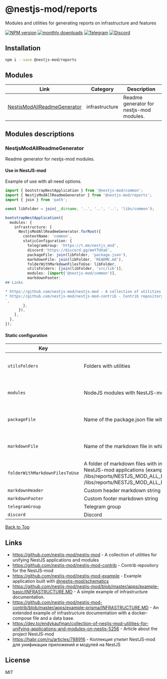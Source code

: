 
# @nestjs-mod/reports

Modules and utilities for generating reports on infrastructure and features

[![NPM version][npm-image]][npm-url] [![monthly downloads][downloads-image]][downloads-url] [![Telegram][telegram-image]][telegram-url] [![Discord][discord-image]][discord-url]

## Installation

```bash
npm i --save @nestjs-mod/reports
```


## Modules

| Link | Category | Description |
| ---- | -------- | ----------- |
| [NestjsModAllReadmeGenerator](#nestjsmodallreadmegenerator) | infrastructure | Readme generator for nestjs-mod modules. |


## Modules descriptions

### NestjsModAllReadmeGenerator
Readme generator for nestjs-mod modules.

#### Use in NestJS-mod
Example of use with all need options.

```typescript
import { bootstrapNestApplication } from '@nestjs-mod/common';
import { NestjsModAllReadmeGenerator } from '@nestjs-mod/reports';
import { join } from 'path';

const libFolder = join(__dirname, '..', '..', '..', 'libs/common');

bootstrapNestApplication({
  modules: {
    infrastructure: [
      NestjsModAllReadmeGenerator.forRoot({
        contextName: 'common',
        staticConfiguration: {
          telegramGroup: 'https://t.me/nestjs_mod',
          discord:'https://discord.gg/meY7UXaG',
          packageFile: join(libFolder, 'package.json'),
          markdownFile: join(libFolder, 'README.md'),
          folderWithMarkdownFilesToUse: libFolder,
          utilsFolders: [join(libFolder, 'src/lib')],
          modules: [import('@nestjs-mod/common')],
          markdownFooter: `
## Links

* https://github.com/nestjs-mod/nestjs-mod - A collection of utilities for unifying NestJS applications and modules
* https://github.com/nestjs-mod/nestjs-mod-contrib - Contrib repository for the NestJS-mod
`,
        },
      }),
    ],
  },
});
```


#### Static configuration


| Key    | Description | Constraints | Default | Value |
| ------ | ----------- | ----------- | ------- | ----- |
|`utilsFolders`|Folders with utilities|**isNotEmpty** (utilsFolders should not be empty)|-|-|
|`modules`|NodeJS modules with NestJS-mod modules|**isNotEmpty** (modules should not be empty)|-|**hidden**|
|`packageFile`|Name of the package.json file with information|**isNotEmpty** (packageFile should not be empty)|-|-|
|`markdownFile`|Name of the markdown file in which to save|**isNotEmpty** (markdownFile should not be empty)|-|-|
|`folderWithMarkdownFilesToUse`|A folder of markdown files with instructions for using modules in NestJS and NestJS-mod applications (example of file names: /libs/reports/NESTJS_MOD_ALL_README_GENERATOR_USE_IN_NEST_JS.md, /libs/reports/NESTJS_MOD_ALL_README_GENERATOR_USE_IN_NEST_JS_MOD.md)|**optional**|-|-|
|`markdownHeader`|Custom header markdown string|**optional**|-|-|
|`markdownFooter`|Custom footer markdown string|**optional**|-|-|
|`telegramGroup`|Telegram group|**optional**|-|-|
|`discord`|Discord|**optional**|-|-|

[Back to Top](#modules)

## Links

* https://github.com/nestjs-mod/nestjs-mod - A collection of utilities for unifying NestJS applications and modules
* https://github.com/nestjs-mod/nestjs-mod-contrib - Contrib repository for the NestJS-mod
* https://github.com/nestjs-mod/nestjs-mod-example - Example application built with [@nestjs-mod/schematics](https://github.com/nestjs-mod/nestjs-mod/tree/master/libs/schematics)
* https://github.com/nestjs-mod/nestjs-mod/blob/master/apps/example-basic/INFRASTRUCTURE.MD - A simple example of infrastructure documentation.
* https://github.com/nestjs-mod/nestjs-mod-contrib/blob/master/apps/example-prisma/INFRASTRUCTURE.MD - An extended example of infrastructure documentation with a docker-compose file and a data base.
* https://dev.to/endykaufman/collection-of-nestjs-mod-utilities-for-unifying-applications-and-modules-on-nestjs-5256 - Article about the project NestJS-mod
* https://habr.com/ru/articles/788916 - Коллекция утилит NestJS-mod для унификации приложений и модулей на NestJS


## License

MIT

[npm-image]: https://badgen.net/npm/v/@nestjs-mod/reports
[npm-url]: https://npmjs.org/package/@nestjs-mod/reports
[telegram-image]: https://img.shields.io/badge/group-telegram-blue.svg?maxAge=2592000
[telegram-url]: https://t.me/nestjs_mod
[discord-image]: https://img.shields.io/badge/discord-online-brightgreen.svg
[discord-url]: https://discord.gg/meY7UXaG
[downloads-image]: https://badgen.net/npm/dm/@nestjs-mod/reports
[downloads-url]: https://npmjs.org/package/@nestjs-mod/reports
